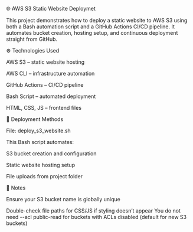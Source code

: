 🌐 AWS S3 Static Website Deploymet

This project demonstrates how to deploy a static website to AWS S3 using both a Bash automation script and a GitHub Actions CI/CD pipeline.
It automates bucket creation, hosting setup, and continuous deployment straight from GitHub.



⚙️ Technologies Used


AWS S3 – static website hosting

AWS CLI – infrastructure automation

GitHub Actions – CI/CD pipeline

Bash Script – automated deployment

HTML, CSS, JS – frontend files



🚀 Deployment Methods

File: deploy_s3_website.sh




This Bash script automates:




S3 bucket creation and configuration




Static website hosting setup




File uploads from project folder



🧾 Notes

Ensure your S3 bucket name is globally unique

Double-check file paths for CSS/JS if styling doesn’t appear
You do not need --acl public-read for buckets with ACLs disabled (default for new S3 buckets)
            
